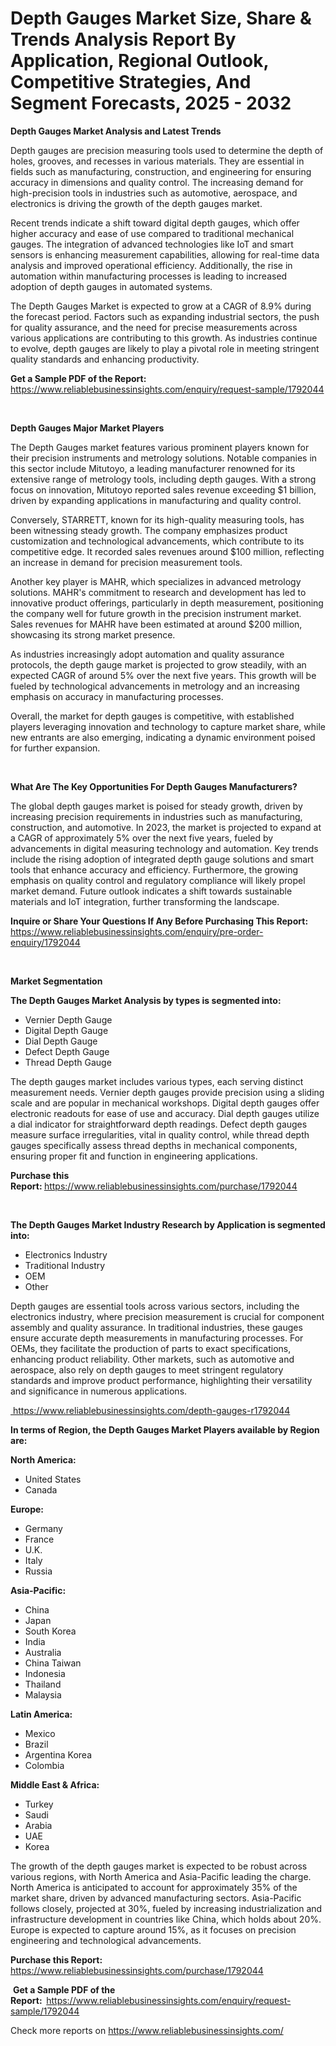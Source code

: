 <p><h1>Depth Gauges Market Size, Share & Trends Analysis Report By Application, Regional Outlook, Competitive Strategies, And Segment Forecasts, 2025 - 2032</h1></p><p><strong>Depth Gauges Market Analysis and Latest Trends</strong></p>
<p><p>Depth gauges are precision measuring tools used to determine the depth of holes, grooves, and recesses in various materials. They are essential in fields such as manufacturing, construction, and engineering for ensuring accuracy in dimensions and quality control. The increasing demand for high-precision tools in industries such as automotive, aerospace, and electronics is driving the growth of the depth gauges market.</p><p>Recent trends indicate a shift toward digital depth gauges, which offer higher accuracy and ease of use compared to traditional mechanical gauges. The integration of advanced technologies like IoT and smart sensors is enhancing measurement capabilities, allowing for real-time data analysis and improved operational efficiency. Additionally, the rise in automation within manufacturing processes is leading to increased adoption of depth gauges in automated systems.</p><p>The Depth Gauges Market is expected to grow at a CAGR of 8.9% during the forecast period. Factors such as expanding industrial sectors, the push for quality assurance, and the need for precise measurements across various applications are contributing to this growth. As industries continue to evolve, depth gauges are likely to play a pivotal role in meeting stringent quality standards and enhancing productivity.</p></p>
<p><strong>Get a Sample PDF of the Report:&nbsp;</strong> <a href="https://www.reliablebusinessinsights.com/enquiry/request-sample/1792044?utm_campaign=2214&utm_medium=2&utm_source=Github&utm_content=ia&utm_term=20022025&utm_id=depth-gauges">https://www.reliablebusinessinsights.com/enquiry/request-sample/1792044</a></p>
<p>&nbsp;</p>
<p><strong>Depth Gauges Major Market Players</strong></p>
<p><p>The Depth Gauges market features various prominent players known for their precision instruments and metrology solutions. Notable companies in this sector include Mitutoyo, a leading manufacturer renowned for its extensive range of metrology tools, including depth gauges. With a strong focus on innovation, Mitutoyo reported sales revenue exceeding $1 billion, driven by expanding applications in manufacturing and quality control.</p><p>Conversely, STARRETT, known for its high-quality measuring tools, has been witnessing steady growth. The company emphasizes product customization and technological advancements, which contribute to its competitive edge. It recorded sales revenues around $100 million, reflecting an increase in demand for precision measurement tools.</p><p>Another key player is MAHR, which specializes in advanced metrology solutions. MAHR's commitment to research and development has led to innovative product offerings, particularly in depth measurement, positioning the company well for future growth in the precision instrument market. Sales revenues for MAHR have been estimated at around $200 million, showcasing its strong market presence.</p><p>As industries increasingly adopt automation and quality assurance protocols, the depth gauge market is projected to grow steadily, with an expected CAGR of around 5% over the next five years. This growth will be fueled by technological advancements in metrology and an increasing emphasis on accuracy in manufacturing processes.</p><p>Overall, the market for depth gauges is competitive, with established players leveraging innovation and technology to capture market share, while new entrants are also emerging, indicating a dynamic environment poised for further expansion.</p></p>
<p>&nbsp;</p>
<p><strong>What Are The Key Opportunities For Depth Gauges Manufacturers?</strong></p>
<p><p>The global depth gauges market is poised for steady growth, driven by increasing precision requirements in industries such as manufacturing, construction, and automotive. In 2023, the market is projected to expand at a CAGR of approximately 5% over the next five years, fueled by advancements in digital measuring technology and automation. Key trends include the rising adoption of integrated depth gauge solutions and smart tools that enhance accuracy and efficiency. Furthermore, the growing emphasis on quality control and regulatory compliance will likely propel market demand. Future outlook indicates a shift towards sustainable materials and IoT integration, further transforming the landscape.</p></p>
<p><strong>Inquire or Share Your Questions If Any Before Purchasing This Report:</strong> <a href="https://www.reliablebusinessinsights.com/enquiry/pre-order-enquiry/1792044?utm_campaign=2214&utm_medium=2&utm_source=Github&utm_content=ia&utm_term=20022025&utm_id=depth-gauges">https://www.reliablebusinessinsights.com/enquiry/pre-order-enquiry/1792044</a></p>
<p>&nbsp;</p>
<p><strong>Market Segmentation</strong></p>
<p><strong>The Depth Gauges Market Analysis by types is segmented into:</strong></p>
<p><ul><li>Vernier Depth Gauge</li><li>Digital Depth Gauge</li><li>Dial Depth Gauge</li><li>Defect Depth Gauge</li><li>Thread Depth Gauge</li></ul></p>
<p><p>The depth gauges market includes various types, each serving distinct measurement needs. Vernier depth gauges provide precision using a sliding scale and are popular in mechanical workshops. Digital depth gauges offer electronic readouts for ease of use and accuracy. Dial depth gauges utilize a dial indicator for straightforward depth readings. Defect depth gauges measure surface irregularities, vital in quality control, while thread depth gauges specifically assess thread depths in mechanical components, ensuring proper fit and function in engineering applications.</p></p>
<p><strong>Purchase this Report:&nbsp;</strong><a href="https://www.reliablebusinessinsights.com/purchase/1792044?utm_campaign=2214&utm_medium=2&utm_source=Github&utm_content=ia&utm_term=20022025&utm_id=depth-gauges">https://www.reliablebusinessinsights.com/purchase/1792044</a></p>
<p>&nbsp;</p>
<p><strong>The Depth Gauges Market Industry Research by Application is segmented into:</strong></p>
<p><ul><li>Electronics Industry</li><li>Traditional Industry</li><li>OEM</li><li>Other</li></ul></p>
<p><p>Depth gauges are essential tools across various sectors, including the electronics industry, where precision measurement is crucial for component assembly and quality assurance. In traditional industries, these gauges ensure accurate depth measurements in manufacturing processes. For OEMs, they facilitate the production of parts to exact specifications, enhancing product reliability. Other markets, such as automotive and aerospace, also rely on depth gauges to meet stringent regulatory standards and improve product performance, highlighting their versatility and significance in numerous applications.</p></p>
<p><a href="https://www.reliablebusinessinsights.com/depth-gauges-r1792044?utm_campaign=2214&utm_medium=2&utm_source=Github&utm_content=ia&utm_term=20022025&utm_id=depth-gauges">&nbsp;https://www.reliablebusinessinsights.com/depth-gauges-r1792044</a></p>
<p><strong>In terms of Region, the Depth Gauges Market Players available by Region are:</strong></p>
<p>
    <p> <strong> North America: </strong>
        <ul>
            <li>United States</li>
            <li>Canada</li>
        </ul>
        </p> 
    <p> <strong> Europe: </strong>
        <ul>
            <li>Germany</li>
            <li>France</li>
            <li>U.K.</li>
            <li>Italy</li>
            <li>Russia</li>
        </ul>
        </p> 
    <p> <strong> Asia-Pacific: </strong>
        <ul>
            <li>China</li>
            <li>Japan</li>
            <li>South Korea</li>
            <li>India</li>
            <li>Australia</li>
            <li>China Taiwan</li>
            <li>Indonesia</li>
            <li>Thailand</li>
            <li>Malaysia</li>
        </ul>
        </p> 
    <p> <strong> Latin America: </strong>
        <ul>
            <li>Mexico</li>
            <li>Brazil</li>
            <li>Argentina Korea</li>
            <li>Colombia</li>
        </ul>
        </p> 
    <p> <strong> Middle East & Africa: </strong>
        <ul>
            <li>Turkey</li>
            <li>Saudi</li>
            <li>Arabia</li>
            <li>UAE</li>
            <li>Korea</li>
        </ul>
    </p>
    </p>
<p><p>The growth of the depth gauges market is expected to be robust across various regions, with North America and Asia-Pacific leading the charge. North America is anticipated to account for approximately 35% of the market share, driven by advanced manufacturing sectors. Asia-Pacific follows closely, projected at 30%, fueled by increasing industrialization and infrastructure development in countries like China, which holds about 20%. Europe is expected to capture around 15%, as it focuses on precision engineering and technological advancements.</p></p>
<p><strong>Purchase this Report: </strong><a href="https://www.reliablebusinessinsights.com/purchase/1792044?utm_campaign=2214&utm_medium=2&utm_source=Github&utm_content=ia&utm_term=20022025&utm_id=depth-gauges">https://www.reliablebusinessinsights.com/purchase/1792044</a></p>
<p>&nbsp;<strong>Get a Sample PDF of the Report:&nbsp;&nbsp;</strong><a href="https://www.reliablebusinessinsights.com/enquiry/request-sample/1792044?utm_campaign=2214&utm_medium=2&utm_source=Github&utm_content=ia&utm_term=20022025&utm_id=depth-gauges">https://www.reliablebusinessinsights.com/enquiry/request-sample/1792044</a></p>
<p><strong></strong></p>
<p>Check more reports on <a href="https://www.reliablebusinessinsights.com/?utm_campaign=2214&utm_medium=2&utm_source=Github&utm_content=ia&utm_term=20022025&utm_id=depth-gauges">https://www.reliablebusinessinsights.com/</a></p>